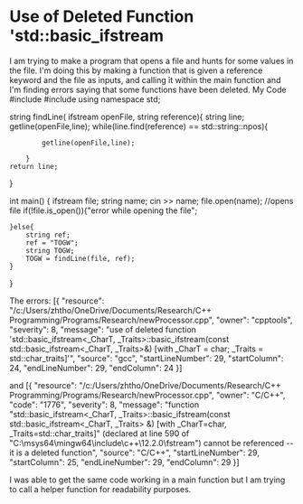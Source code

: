 
# Use of Deleted Function 'std::basic_ifstream

I am trying to make a program that opens a file and hunts for some values in the file. I'm doing this by making a function that is given a reference keyword and the file as inputs, and calling it within the main function and I'm finding errors saying that some functions have been deleted.
My Code
#include<iostream>
#include<fstream>
using namespace std;

string findLine( ifstream openFile, string reference){
    string line;
    getline(openFile,line);
    while(line.find(reference) == std::string::npos){

            getline(openFile,line);

        }
    return line;    

}

int main()
{
ifstream file;
    string name;
    cin >> name;
    file.open(name); //opens file
    if(!file.is_open()){"error while opening the file";
    
    }else{
        string ref;
        ref = "TOGW";
        string TOGW;
        TOGW = findLine(file, ref);
    }
}

The errors:
[{
    "resource": "/c:/Users/zhtho/OneDrive/Documents/Research/C++ Programming/Programs/Research/newProcessor.cpp",
    "owner": "cpptools",
    "severity": 8,
    "message": "use of deleted function 'std::basic_ifstream<_CharT, _Traits>::basic_ifstream(const std::basic_ifstream<_CharT, _Traits>&) [with _CharT = char; _Traits = std::char_traits<char>]'",
    "source": "gcc",
    "startLineNumber": 29,
    "startColumn": 24,
    "endLineNumber": 29,
    "endColumn": 24
}]

and
[{
    "resource": "/c:/Users/zhtho/OneDrive/Documents/Research/C++ Programming/Programs/Research/newProcessor.cpp",
    "owner": "C/C++",
    "code": "1776",
    "severity": 8,
    "message": "function \"std::basic_ifstream<_CharT, _Traits>::basic_ifstream(const std::basic_ifstream<_CharT, _Traits> &) [with _CharT=char, _Traits=std::char_traits<char>]\" (declared at line 590 of \"C:\\msys64\\mingw64\\include\\c++\\12.2.0\\fstream\") cannot be referenced -- it is a deleted function",
    "source": "C/C++",
    "startLineNumber": 29,
    "startColumn": 25,
    "endLineNumber": 29,
    "endColumn": 29
}]

I was able to get the same code working in a main function but I am trying to call a helper function for readability purposes.

        